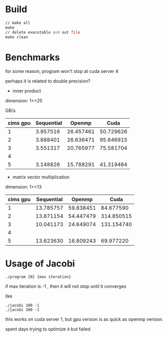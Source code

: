 # Build

```asm
// make all
make
// delete executable and out file
make clean
```

# Benchmarks

for some reason, program won't stop at cuda server 4

perhaps it is related to double precision?

- inner product

dimension: 1<<25

GB/s

|  cims gpu   | Sequential  | Openmp    | Cuda |
| ----------- | ----------- | ----------- | ----------- |
| 1      | 3.957516  |   26.457461    |  50.729626  |
| 2     |    3.888401     | 26.636471 | 95.646915   |
| 3     |     3.551317    |20.765977  | 75.581704  |
| 4     |         |  |   |
| 5     |   3.148826      | 15.788291 | 41.319464  |

- matrix vector multiplication

dimension: 1<<13

|  cims gpu   | Sequential  | Openmp    | Cuda |
| ----------- | ----------- | ----------- | ----------- |
| 1      | 13.785757  |   59.838451    |  84.677590  |
| 2     |   13.871154      |54.447479  |  314.850515  |
| 3     |    10.041173     | 24.649074 | 131.154740  |
| 4     |         |  |   |
| 5     |   13.623630      | 16.809243 | 69.977220  |


# Usage of Jacobi

```
./program {N} {max iteration}
```

if max iteration is -1 , then it will not stop until it converges

like
```
./jacobi 100 -1
./jacobi 200 -1
```

this works on cuda server 1, but gpu version
 is as quick as openmp version. 
 
 spent days trying to optimize it but failed
